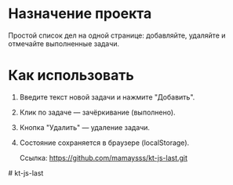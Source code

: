 # Назначение проекта
Простой список дел на одной странице: добавляйте, удаляйте и отмечайте выполненные задачи.

# Как использовать
1. Введите текст новой задачи и нажмите "Добавить".
2. Клик по задаче — зачёркивание (выполнено).
3. Кнопка "Удалить" — удаление задачи.
4. Состояние сохраняется в браузере (localStorage).

   Ссылка: https://github.com/mamaysss/kt-js-last.git

#   k t - j s - l a s t 
 

 
 

